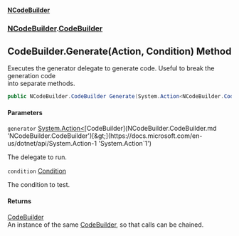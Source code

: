 #### [NCodeBuilder](index.md 'index')
### [NCodeBuilder](NCodeBuilder.md 'NCodeBuilder').[CodeBuilder](NCodeBuilder.CodeBuilder.md 'NCodeBuilder.CodeBuilder')

## CodeBuilder.Generate(Action<CodeBuilder>, Condition) Method

Executes the generator delegate to generate code. Useful to break the generation code  
into separate methods.

```csharp
public NCodeBuilder.CodeBuilder Generate(System.Action<NCodeBuilder.CodeBuilder> generator, NCodeBuilder.Condition condition=default(NCodeBuilder.Condition));
```
#### Parameters

<a name='NCodeBuilder.CodeBuilder.Generate(System.Action_NCodeBuilder.CodeBuilder_,NCodeBuilder.Condition).generator'></a>

`generator` [System.Action&lt;](https://docs.microsoft.com/en-us/dotnet/api/System.Action-1 'System.Action`1')[CodeBuilder](NCodeBuilder.CodeBuilder.md 'NCodeBuilder.CodeBuilder')[&gt;](https://docs.microsoft.com/en-us/dotnet/api/System.Action-1 'System.Action`1')

The delegate to run.

<a name='NCodeBuilder.CodeBuilder.Generate(System.Action_NCodeBuilder.CodeBuilder_,NCodeBuilder.Condition).condition'></a>

`condition` [Condition](NCodeBuilder.Condition.md 'NCodeBuilder.Condition')

The condition to test.

#### Returns
[CodeBuilder](NCodeBuilder.CodeBuilder.md 'NCodeBuilder.CodeBuilder')  
An instance of the same [CodeBuilder](NCodeBuilder.CodeBuilder.md 'NCodeBuilder.CodeBuilder'), so that calls can be chained.